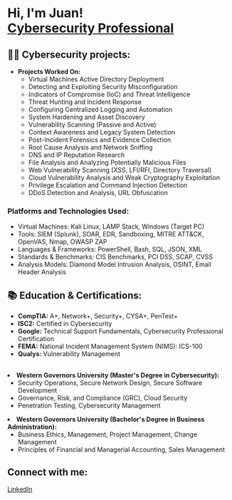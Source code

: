 <!-- # Main headline -->
<h1>
  Hi, I'm Juan! 
  <br>
  <a href="https://www.linkedin.com/in/juan-s-519049134/">
    Cybersecurity Professional
  </a>
</h1>

<!-- # Projects-->
<h2>
  👨‍💻 Cybersecurity projects:
</h2>

<ul>
  <li>
    <strong>Projects Worked On:</strong>
    <ul>
      <li>Virtual Machines Active Directory Deployment</li>
      <li>Detecting and Exploiting Security Misconfiguration</li>
      <li>Indicators of Compromise (IoC) and Threat Intelligence</li>
      <li>Threat Hunting and Incident Response</li>
      <li>Configuring Centralized Logging and Automation</li>
      <li>System Hardening and Asset Discovery</li>
      <li>Vulnerability Scanning (Passive and Active)</li>
      <li>Context Awareness and Legacy System Detection</li>
      <li>Post-Incident Forensics and Evidence Collection</li>
      <li>Root Cause Analysis and Network Sniffing</li>
      <li>DNS and IP Reputation Research</li>
      <li>File Analysis and Analyzing Potentially Malicious Files</li>
      <li>Web Vulnerability Scanning (XSS, LFI/RFI, Directory Traversal)</li>
      <li>Cloud Vulnerability Analysis and Weak Cryptography Exploitation</li>
      <li>Privilege Escalation and Command Injection Detection</li>
      <li>DDoS Detection and Analysis, URL Obfuscation</li>
    </ul>
  </li>
</ul>

<h3>Platforms and Technologies Used:</h3>
<ul>
  <li>Virtual Machines: Kali Linux, LAMP Stack, Windows (Target PC)</li>
  <li>Tools: SIEM (Splunk), SOAR, EDR, Sandboxing, MITRE ATT&CK, OpenVAS, Nmap, OWASP ZAP</li>
  <li>Languages & Frameworks: PowerShell, Bash, SQL, JSON, XML</li>
  <li>Standards & Benchmarks: CIS Benchmarks, PCI DSS, SCAP, CVSS</li>
  <li>Analysis Models: Diamond Model Intrusion Analysis, OSINT, Email Header Analysis</li>
</ul>

<!-- # Certifications Section -->
<h2>📚 Education & Certifications:</h2>

<ul>
  <li><strong>CompTIA:</strong> A+, Network+, Security+, CYSA+, PenTest+</li>
  <li><strong>ISC2:</strong> Certified in Cybersecurity</li>
  <li><strong>Google:</strong> Technical Support Fundamentals, Cybersecurity Professional Certification</li>
  <li><strong>FEMA:</strong> National Incident Management System (NIMS): ICS-100</li>
  <li><strong>Qualys:</strong> Vulnerability Management</li>
</ul>
<br/>
  <li><strong>Western Governors University (Master's Degree in Cybersecurity):</strong>
    <ul>
      <li>Security Operations, Secure Network Design, Secure Software Development</li>
      <li>Governance, Risk, and Compliance (GRC), Cloud Security</li>
      <li>Penetration Testing, Cybersecurity Management</li>
    </ul>
  </li>
  <li><strong>Western Governors University (Bachelor's Degree in Business Administration):</strong>
    <ul>
      <li>Business Ethics, Management, Project Management, Change Management</li>
      <li>Principles of Financial and Managerial Accounting, Sales Management</li>
    </ul>
  </li>
</ul>

<!-- # Social Platforms Section -->
<h2>
  Connect with me:
</h2>
<a href=https://www.linkedin.com/in/juan-s-519049134/> 
  LinkedIn
</a>
